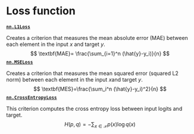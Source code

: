 # Loss function

**[`nn.L1Loss`](https://pytorch.org/docs/stable/generated/torch.nn.L1Loss.html#torch.nn.L1Loss)**

Creates a criterion that measures the mean absolute error (MAE) between each element in the input *x* and target *y*.
$$
\textbf{MAE}= \frac{\sum_{i=1}^n (\hat{y}-y_i)}{n}
$$
**[`nn.MSELoss`](https://pytorch.org/docs/stable/generated/torch.nn.MSELoss.html#torch.nn.MSELoss)**

Creates a criterion that measures the mean squared error (squared L2 norm) between each element in the input *x*and target *y*.
$$
\textbf{MES}=\frac{\sum_i^n (\hat{y}-y_i)^2}{n}
$$
**[`nn.CrossEntropyLoss`](https://pytorch.org/docs/stable/generated/torch.nn.CrossEntropyLoss.html#torch.nn.CrossEntropyLoss)**

This criterion computes the cross entropy loss between input logits and target.
$$
H(p,q)=-\sum_{x\in\mathcal{X}}p(x)\log{q(x)}
$$
